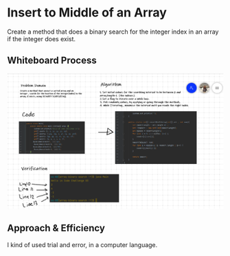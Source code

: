 # Insert to Middle of an Array
 Create a method that does a binary search for the integer index in an array if the integer does exist.

## Whiteboard Process

![array-binary-search](./array-binary-search.png)

## Approach & Efficiency
 I kind of used trial and error, in a computer language.